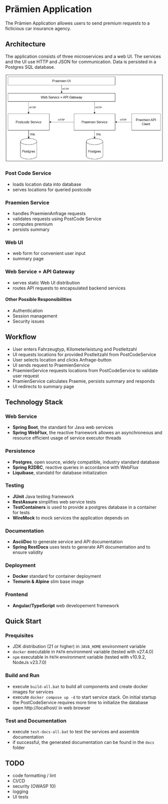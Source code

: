 # Prämien Application

The Prämien Application allowes users to send premium requests to a ficticious car insurance agency.

## Architecture

The application consists of three microservices and a web UI. The services and the UI use HTTP and JSON for communication. Data is persisted in a Postgres SQL database.

![architecture_praemien.png](architecture_praemien.drawio.png)

### Post Code Service
* loads location data into database
* serves locations for queried postcode

### Praemien Service
* handles PraemienAnfrage requests
* validates requests using PostCode Service
* computes premium
* persists summary

### Web UI
* web form for convenient user input
* summary page

### Web Service + API Gateway
* serves static Web UI distribution
* routes API requests to encapsulated backend services

#### Other Possible Responsibilities
* Authentication
* Session management
* Security issues

## Workflow
* User enters Fahrzeugtyp, Kilometerleistung and Postleitzahl
* UI requests locations for provided Postleitzahl from PostCodeService
* User selects location and clicks Anfrage-button
* UI sends request to PraemienService
* PraemienService requests locations from PostCodeService to validate user request
* PramienService calculates Praemie, persists summary and responds
* UI redirects to summary page

## Technology Stack

### Web Service
- **Spring Boot**, the standard for Java web services
- **Spring WebFlux**, the reactive framework allowes an asynchroneous and resource efficient usage of service executor threads

### Persistence
- **Postgres**, open source, widely compatible, industry standard database
- **Spring R2DBC**, reactive queries in accordance with WebFlux
- **Liquibase**, standatd for database initialization

### Testing
* **JUnit** Java testing framework
* **RestAssure** simplifies web service tests
* **TestContainers** is used to provide a postgres database in a container for tests
* **WireMock** to mock services the application depends on

### Documentation
* **AsciiDoc** to generate service and API documentation
* **Spring RestDocs** uses tests to generate API documentation and to ensure validity

### Deployment
* **Docker** standard for container deployment
* **Temurin & Alpine** slim base image

### Frontend
* **Angular/TypeScript** web developement framework

## Quick Start

### Prequisites
* JDK distribution (21 or higher) in `JAVA_HOME` environment variable
* `docker` executable in `PATH` environment variable (tested with v27.4.0)
* `npm` executable in `PATH` environment variable (tested with v10.9.2, NodeJs v23.7.0) 

### Build and Run
* execute `build-all.bat` to build all components and create docker images for services
* execute `docker compose up -d` to start service stack. On initial startup the PostCodeService requires more time to initialize the database
* open http://localhost/ in web browser

### Test and Documentation
* execute `test-docs-all.bat` to test the services and assemble documentation
* if successful, the generated documentation can be found in the `docs` folder

## TODO
* code formatting / lint
* CI/CD
* security (OWASP 10)
* logging
* UI tests
